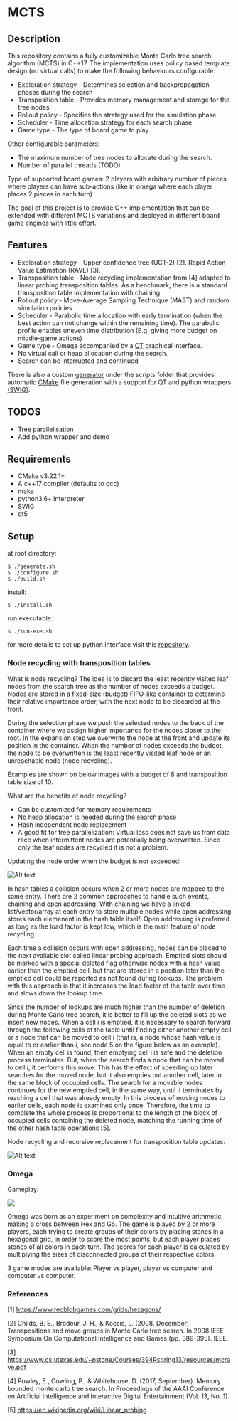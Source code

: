 # MCTS

## Description

This repository contains a fully customizable Monte Carlo tree search algorithm (MCTS) in C++17. The implementation uses policy based template design (no virtual calls) to make the following behaviours configurable:

* Exploration strategy - Determines selection and backpropagation phases during the search
* Transposition table - Provides memory management and storage for the tree nodes
* Rollout policy - Specifies the strategy used for the simulation phase
* Scheduler - Time allocation strategy for each search phase
* Game type - The type of board game to play

Other configurable parameters:
* The maximum number of tree nodes to allocate during the search.
* Number of parallel threads (TODO)

Type of supported board games:
2 players with arbitrary number of pieces where players can have sub-actions (like in omega where each player places 2 pieces in each turn)

The goal of this project is to provide C++ implementation that can be extended with different MCTS variations and deployed in different board game engines with little effort.

## Features

* Exploration strategy - Upper confidence tree (UCT-2) [2]. Rapid Action Value Estimation (RAVE) [3].
* Transposition table - Node recycling implementation from [4] adapted to linear probing transposition tables. As a benchmark, there is a standard transposition table implementation with chaining
* Rollout policy - Move-Average Sampling Technique (MAST) and random simulation policies.
* Scheduler - Parabolic time allocation with early termination (when the best action can not change within the remaining time). The parabolic profile enables uneven time distribution (E.g. giving more budget on middle-game actions)
* Game type - Omega accompanied by a [QT](https://www.qt.io/) graphical interface.
* No virtual call or heap allocation during the search.
* Search can be interrupted and continued

There is also a custom [generator](https://github.com/Aenteas/cmake-generator) under the scripts folder that provides automatic [CMake](https://cmake.org/) file generation with a support for QT and python wrappers [(SWIG)](http://www.swig.org).

## TODOS

* Tree parallelisation
* Add python wrapper and demo

## Requirements

* CMake v3.22.1+
* A c++17 compiler (defaults to gcc)
* make
* python3.6+ interpreter
* SWIG
* qt5

## Setup

at root directory:
```
$ ./generate.sh
$ ./configure.sh
$ ./build.sh
```

install:
```
$ ./install.sh
```

run executable:
```
$ ./run-exe.sh
```

for more details to set up python interface visit this [repository](https://github.com/Aenteas/cmake-generator).

### Node recycling with transposition tables

What is node recycling? The idea is to discard the least recently visited leaf nodes from the search tree as the number of nodes exceeds a budget. Nodes are stored in a fixed-size (budget) FIFO-like container to determine their relative importance order, with the next node to be discarded at the front. 

During the selection phase we push the selected nodes to the back of the container where we assign higher importance for the nodes closer to the root. In the expansion step we overwrite the node at the front and update its position in the container. When the number of nodes exceeds the budget, the node to be overwritten is the least recently visited leaf node or an unreachable node (node recycling).

Examples are shown on below images with a budget of 8 and transposition table size of 10.

What are the benefits of node recycling?

* Can be customized for memory requirements
* No heap allocation is needed during the search phase
* Hash independent node replacement
* A good fit for tree parallelization: Virtual loss does not save us from data race when intermittent nodes are potentially being overwritten. Since only the leaf nodes are recycled it is not a problem.

Updating the node order when the budget is not exceeded:

![Alt text](add.png?raw=true "adding")

In hash tables a collision occurs when 2 or more nodes are mapped to the same entry. There are 2 common approaches to handle such events, chaining and open addressing. With chaining we have a linked list/vector/array at each entry to store multiple nodes while open addressing stores each elemenent in the hash table itself. Open addressing is preferred as long as the load factor is kept low, which is the main feature of node recycling.

Each time a collision occurs with open addressing, nodes can be placed to the next available slot called linear probing approach. Emptied slots should be marked with a special deleted flag otherwise nodes with a hash value earlier than the emptied cell, but that are stored in a position later than the emptied cell could be reported as not found during lookups. The problem with this approach is that it increases the load factor of the table over time and slows down the lookup time. 

Since the number of lookups are much higher than the number of deletion during Monte Carlo tree search, it is better to fill up the deleted slots as we insert new nodes.
When a cell i is emptied, it is necessary to search forward through the following cells of the table until finding either another empty cell or a node that can be moved to cell i (that is, a node whose hash value is equal to or earlier than i, see node 5 on the figure below as an example). When an empty cell is found, then emptying cell i is safe and the deletion process terminates. But, when the search finds a node that can be moved to cell i, it performs this move. This has the effect of speeding up later searches for the moved node, but it also empties out another cell, later in the same block of occupied cells. The search for a movable nodes continues for the new emptied cell, in the same way, until it terminates by reaching a cell that was already empty. In this process of moving nodes to earlier cells, each node is examined only once. Therefore, the time to complete the whole process is proportional to the length of the block of occupied cells containing the deleted node, matching the running time of the other hash table operations [5].

Node recycling and recursive replacement for transposition table updates:

![Alt text](recycling.png?raw=true "recycling")

### Omega

Gameplay:

![](gameplay.gif)

Omega was born as an experiment on complexity and intuitive arithmetic, making a cross between Hex and Go. The game is played by
2 or more players, each trying to create groups of their colors by placing stones in a hexagonal grid, in order to score the most points, but 
each player places stones of all colors in each turn. The scores for each player is calculated by multiplying the sizes of disconnected groups 
of their respective colors.

3 game modes are available: Player vs player, player vs computer and computer vs computer.

### References

[1] https://www.redblobgames.com/grids/hexagons/

[2] Childs, B. E., Brodeur, J. H., & Kocsis, L. (2008, December). Transpositions and move groups in Monte Carlo tree search. In 2008 IEEE Symposium On Computational Intelligence and Games (pp. 389-395). IEEE.

[3] https://www.cs.utexas.edu/~pstone/Courses/394Rspring13/resources/mcrave.pdf

[4] Powley, E., Cowling, P., & Whitehouse, D. (2017, September). Memory bounded monte carlo tree search. In Proceedings of the AAAI Conference on Artificial Intelligence and Interactive Digital Entertainment (Vol. 13, No. 1).

[5] https://en.wikipedia.org/wiki/Linear_probing